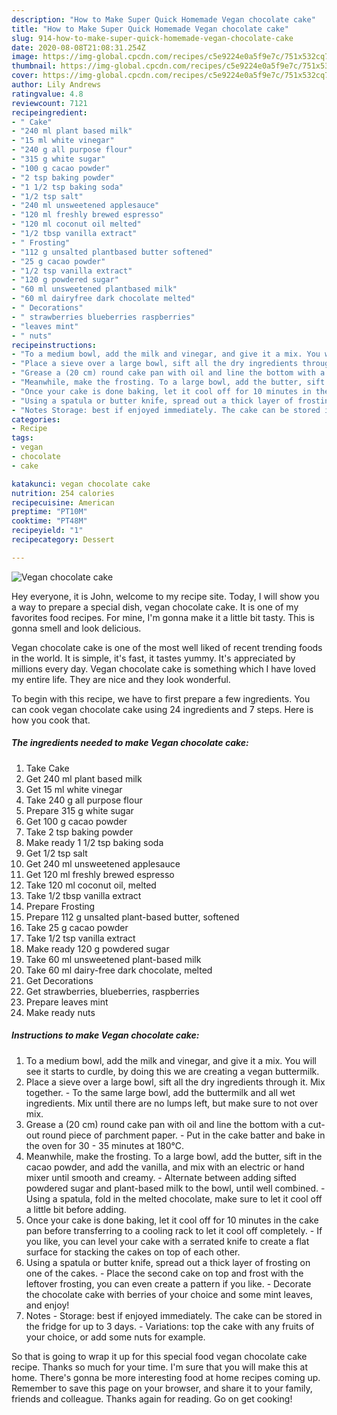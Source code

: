 ```yaml
---
description: "How to Make Super Quick Homemade Vegan chocolate cake"
title: "How to Make Super Quick Homemade Vegan chocolate cake"
slug: 914-how-to-make-super-quick-homemade-vegan-chocolate-cake
date: 2020-08-08T21:08:31.254Z
image: https://img-global.cpcdn.com/recipes/c5e9224e0a5f9e7c/751x532cq70/vegan-chocolate-cake-recipe-main-photo.jpg
thumbnail: https://img-global.cpcdn.com/recipes/c5e9224e0a5f9e7c/751x532cq70/vegan-chocolate-cake-recipe-main-photo.jpg
cover: https://img-global.cpcdn.com/recipes/c5e9224e0a5f9e7c/751x532cq70/vegan-chocolate-cake-recipe-main-photo.jpg
author: Lily Andrews
ratingvalue: 4.8
reviewcount: 7121
recipeingredient:
- " Cake"
- "240 ml plant based milk"
- "15 ml white vinegar"
- "240 g all purpose flour"
- "315 g white sugar"
- "100 g cacao powder"
- "2 tsp baking powder"
- "1 1/2 tsp baking soda"
- "1/2 tsp salt"
- "240 ml unsweetened applesauce"
- "120 ml freshly brewed espresso"
- "120 ml coconut oil melted"
- "1/2 tbsp vanilla extract"
- " Frosting"
- "112 g unsalted plantbased butter softened"
- "25 g cacao powder"
- "1/2 tsp vanilla extract"
- "120 g powdered sugar"
- "60 ml unsweetened plantbased milk"
- "60 ml dairyfree dark chocolate melted"
- " Decorations"
- " strawberries blueberries raspberries"
- "leaves mint"
- " nuts"
recipeinstructions:
- "To a medium bowl, add the milk and vinegar, and give it a mix. You will see it starts to curdle, by doing this we are creating a vegan buttermilk."
- "Place a sieve over a large bowl, sift all the dry ingredients through it. Mix together. To the same large bowl, add the buttermilk and all wet ingredients. Mix until there are no lumps left, but make sure to not over mix."
- "Grease a (20 cm) round cake pan with oil and line the bottom with a cut-out round piece of parchment paper.  Put in the cake batter and bake in the oven for 30 - 35 minutes at 180°C."
- "Meanwhile, make the frosting. To a large bowl, add the butter, sift in the cacao powder, and add the vanilla, and mix with an electric or hand mixer until smooth and creamy. Alternate between adding sifted powdered sugar and plant-based milk to the bowl, until well combined. Using a spatula, fold in the melted chocolate, make sure to let it cool off a little bit before adding."
- "Once your cake is done baking, let it cool off for 10 minutes in the cake pan before transferring to a cooling rack to let it cool off completely. If you like, you can level your cake with a serrated knife to create a flat surface for stacking the cakes on top of each other."
- "Using a spatula or butter knife, spread out a thick layer of frosting on one of the cakes. Place the second cake on top and frost with the leftover frosting, you can even create a pattern if you like. Decorate the chocolate cake with berries of your choice and some mint leaves, and enjoy!"
- "Notes Storage: best if enjoyed immediately. The cake can be stored in the fridge for up to 3 days.  Variations: top the cake with any fruits of your choice, or add some nuts for example."
categories:
- Recipe
tags:
- vegan
- chocolate
- cake

katakunci: vegan chocolate cake 
nutrition: 254 calories
recipecuisine: American
preptime: "PT10M"
cooktime: "PT48M"
recipeyield: "1"
recipecategory: Dessert

---
```



![Vegan chocolate cake](https://img-global.cpcdn.com/recipes/c5e9224e0a5f9e7c/751x532cq70/vegan-chocolate-cake-recipe-main-photo.jpg)

Hey everyone, it is John, welcome to my recipe site. Today, I will show you a way to prepare a special dish, vegan chocolate cake. It is one of my favorites food recipes. For mine, I'm gonna make it a little bit tasty. This is gonna smell and look delicious.

Vegan chocolate cake is one of the most well liked of recent trending foods in the world. It is simple, it's fast, it tastes yummy. It's appreciated by millions every day. Vegan chocolate cake is something which I have loved my entire life. They are nice and they look wonderful.




To begin with this recipe, we have to first prepare a few ingredients. You can cook vegan chocolate cake using 24 ingredients and 7 steps. Here is how you cook that.

<!--inarticleads1-->

##### The ingredients needed to make Vegan chocolate cake:

1. Take  Cake
1. Get 240 ml plant based milk
1. Get 15 ml white vinegar
1. Take 240 g all purpose flour
1. Prepare 315 g white sugar
1. Get 100 g cacao powder
1. Take 2 tsp baking powder
1. Make ready 1 1/2 tsp baking soda
1. Get 1/2 tsp salt
1. Get 240 ml unsweetened applesauce
1. Get 120 ml freshly brewed espresso
1. Take 120 ml coconut oil, melted
1. Take 1/2 tbsp vanilla extract
1. Prepare  Frosting
1. Prepare 112 g unsalted plant-based butter, softened
1. Take 25 g cacao powder
1. Take 1/2 tsp vanilla extract
1. Make ready 120 g powdered sugar
1. Take 60 ml unsweetened plant-based milk
1. Take 60 ml dairy-free dark chocolate, melted
1. Get  Decorations
1. Get  strawberries, blueberries, raspberries
1. Prepare leaves mint
1. Make ready  nuts




<!--inarticleads2-->

##### Instructions to make Vegan chocolate cake:

1. To a medium bowl, add the milk and vinegar, and give it a mix. You will see it starts to curdle, by doing this we are creating a vegan buttermilk.
1. Place a sieve over a large bowl, sift all the dry ingredients through it. Mix together. - To the same large bowl, add the buttermilk and all wet ingredients. Mix until there are no lumps left, but make sure to not over mix.
1. Grease a (20 cm) round cake pan with oil and line the bottom with a cut-out round piece of parchment paper.  - Put in the cake batter and bake in the oven for 30 - 35 minutes at 180°C.
1. Meanwhile, make the frosting. To a large bowl, add the butter, sift in the cacao powder, and add the vanilla, and mix with an electric or hand mixer until smooth and creamy. - Alternate between adding sifted powdered sugar and plant-based milk to the bowl, until well combined. - Using a spatula, fold in the melted chocolate, make sure to let it cool off a little bit before adding.
1. Once your cake is done baking, let it cool off for 10 minutes in the cake pan before transferring to a cooling rack to let it cool off completely. - If you like, you can level your cake with a serrated knife to create a flat surface for stacking the cakes on top of each other.
1. Using a spatula or butter knife, spread out a thick layer of frosting on one of the cakes. - Place the second cake on top and frost with the leftover frosting, you can even create a pattern if you like. - Decorate the chocolate cake with berries of your choice and some mint leaves, and enjoy!
1. Notes - Storage: best if enjoyed immediately. The cake can be stored in the fridge for up to 3 days.  - Variations: top the cake with any fruits of your choice, or add some nuts for example.




So that is going to wrap it up for this special food vegan chocolate cake recipe. Thanks so much for your time. I'm sure that you will make this at home. There's gonna be more interesting food at home recipes coming up. Remember to save this page on your browser, and share it to your family, friends and colleague. Thanks again for reading. Go on get cooking!
